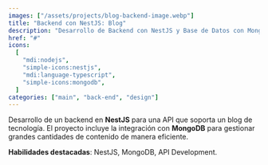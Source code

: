 ```yaml
---
images: ["/assets/projects/blog-backend-image.webp"]
title: "Backend con NestJS: Blog"
description: "Desarrollo de Backend con NestJS y Base de Datos con MongoDB para funcionalidad de blog personal."
href: "#"
icons:
  [
    "mdi:nodejs",
    "simple-icons:nestjs",
    "mdi:language-typescript",
    "simple-icons:mongodb",
  ]
categories: ["main", "back-end", "design"]
---
```


Desarrollo de un backend en **NestJS** para una API que soporta un blog de tecnología. El proyecto incluye la integración con **MongoDB** para gestionar grandes cantidades de contenido de manera eficiente.

**Habilidades destacadas**: NestJS, MongoDB, API Development.
